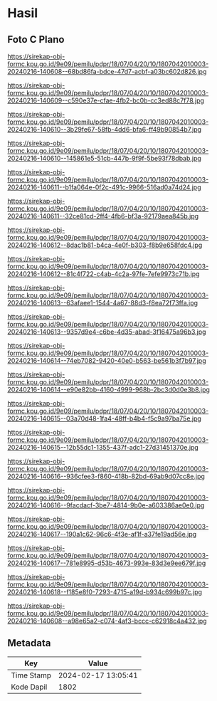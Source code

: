 # Hasil

## Foto C Plano

https://sirekap-obj-formc.kpu.go.id/9e09/pemilu/pdpr/18/07/04/20/10/1807042010003-20240216-140608--68bd86fa-bdce-47d7-acbf-a03bc602d826.jpg

https://sirekap-obj-formc.kpu.go.id/9e09/pemilu/pdpr/18/07/04/20/10/1807042010003-20240216-140609--c590e37e-cfae-4fb2-bc0b-cc3ed88c7f78.jpg

https://sirekap-obj-formc.kpu.go.id/9e09/pemilu/pdpr/18/07/04/20/10/1807042010003-20240216-140610--3b29fe67-58fb-4dd6-bfa6-ff49b90854b7.jpg

https://sirekap-obj-formc.kpu.go.id/9e09/pemilu/pdpr/18/07/04/20/10/1807042010003-20240216-140610--145861e5-51cb-447b-9f9f-5be93f78dbab.jpg

https://sirekap-obj-formc.kpu.go.id/9e09/pemilu/pdpr/18/07/04/20/10/1807042010003-20240216-140611--b1fa064e-0f2c-491c-9966-516ad0a74d24.jpg

https://sirekap-obj-formc.kpu.go.id/9e09/pemilu/pdpr/18/07/04/20/10/1807042010003-20240216-140611--32ce81cd-2ff4-4fb6-bf3a-92179aea845b.jpg

https://sirekap-obj-formc.kpu.go.id/9e09/pemilu/pdpr/18/07/04/20/10/1807042010003-20240216-140612--8dac1b81-b4ca-4e0f-b303-f8b9e658fdc4.jpg

https://sirekap-obj-formc.kpu.go.id/9e09/pemilu/pdpr/18/07/04/20/10/1807042010003-20240216-140612--81c4f722-c4ab-4c2a-97fe-7efe9973c71b.jpg

https://sirekap-obj-formc.kpu.go.id/9e09/pemilu/pdpr/18/07/04/20/10/1807042010003-20240216-140613--63afaee1-1544-4a67-88d3-f8ea72f73ffa.jpg

https://sirekap-obj-formc.kpu.go.id/9e09/pemilu/pdpr/18/07/04/20/10/1807042010003-20240216-140613--9357d9e4-c6be-4d35-abad-3f16475a96b3.jpg

https://sirekap-obj-formc.kpu.go.id/9e09/pemilu/pdpr/18/07/04/20/10/1807042010003-20240216-140614--74eb7082-9420-40e0-b563-be561b3f7b97.jpg

https://sirekap-obj-formc.kpu.go.id/9e09/pemilu/pdpr/18/07/04/20/10/1807042010003-20240216-140614--e90e82bb-4160-4999-968b-2bc3d0d0e3b8.jpg

https://sirekap-obj-formc.kpu.go.id/9e09/pemilu/pdpr/18/07/04/20/10/1807042010003-20240216-140615--03a70d48-1fa4-48ff-b4b4-f5c9a97ba75e.jpg

https://sirekap-obj-formc.kpu.go.id/9e09/pemilu/pdpr/18/07/04/20/10/1807042010003-20240216-140615--12b55dc1-1355-437f-adc1-27d31451370e.jpg

https://sirekap-obj-formc.kpu.go.id/9e09/pemilu/pdpr/18/07/04/20/10/1807042010003-20240216-140616--936cfee3-f860-418b-82bd-69ab9d07cc8e.jpg

https://sirekap-obj-formc.kpu.go.id/9e09/pemilu/pdpr/18/07/04/20/10/1807042010003-20240216-140616--9facdacf-3be7-4814-9b0e-a603386ae0e0.jpg

https://sirekap-obj-formc.kpu.go.id/9e09/pemilu/pdpr/18/07/04/20/10/1807042010003-20240216-140617--190a1c62-96c6-4f3e-af1f-a37fe19ad56e.jpg

https://sirekap-obj-formc.kpu.go.id/9e09/pemilu/pdpr/18/07/04/20/10/1807042010003-20240216-140617--781e8995-d53b-4673-993e-83d3e9ee679f.jpg

https://sirekap-obj-formc.kpu.go.id/9e09/pemilu/pdpr/18/07/04/20/10/1807042010003-20240216-140618--f185e8f0-7293-4715-a19d-b934c699b97c.jpg

https://sirekap-obj-formc.kpu.go.id/9e09/pemilu/pdpr/18/07/04/20/10/1807042010003-20240216-140608--a98e65a2-c074-4af3-bccc-c62918c4a432.jpg


## Metadata

| Key        | Value               |
| ---------- | ------------------- |
| Time Stamp | 2024-02-17 13:05:41 |
| Kode Dapil | 1802                |



